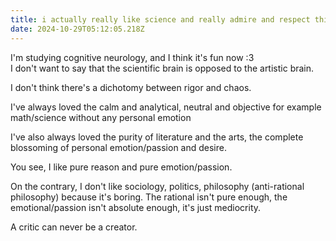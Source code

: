 ```yaml
---
title: i actually really like science and really admire and respect this field
date: 2024-10-29T05:12:05.218Z
---
```




I'm studying cognitive neurology, and I think it's fun now :3  
I don't want to say that the scientific brain is opposed to the artistic brain.  

I don't think there's a dichotomy between rigor and chaos.  

I've always loved the calm and analytical, neutral and objective for example math/science without any personal emotion  

I've also always loved the purity of literature and the arts, the complete blossoming of personal emotion/passion and desire.  

You see, I like pure reason and pure emotion/passion.  

On the contrary, I don't like sociology, politics, philosophy (anti-rational philosophy) because it's boring. The rational isn't pure enough, the emotional/passion isn't absolute enough, it's just mediocrity.  

A critic can never be a creator.

